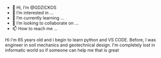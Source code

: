 - 👋 Hi, I’m @GDZICKOS
- 👀 I’m interested in ...
- 🌱 I’m currently learning ...
- 💞️ I’m looking to collaborate on ...
- 📫 How to reach me ...

<!---
GDZICKOS/GDZICKOS is a ✨ special ✨ repository because its `README.md` (this file) appears on your GitHub profile.
You can click the Preview link to take a look at your changes.
--->Hi i'm 65 years old and i begin to learn python and VS CODE. Before, I was engineer in soil mechanics and geotechnical design. I'm completely lost in informatic world so if someone can help me that is great
